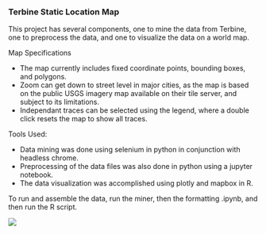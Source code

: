 ### Terbine Static Location Map

This project has several components, one to mine the data from Terbine, one to preprocess the data, and one to visualize the data on a world map.


Map Specifications
- The map currently includes fixed coordinate points, bounding boxes, and polygons.
- Zoom can get down to street level in major cities, as the map is based on the public USGS imagery map available on their tile server, and subject to its limitations.
- Independant traces can be selected using the legend, where a double click resets the map to show all traces.

Tools Used:
- Data mining was done using selenium in python in conjunction with headless chrome.
- Preprocessing of the data files was also done in python using a jupyter notebook.
- The data visualization was accomplished using plotly and mapbox in R.

To run and assemble the data, run the miner, then the formatting .ipynb, and then run the R script.

![](mapex2.gif)

